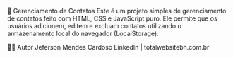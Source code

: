📇 Gerenciamento de Contatos
Este é um projeto simples de gerenciamento de contatos feito com HTML, CSS e JavaScript puro. Ele permite que os usuários adicionem, editem e excluam contatos utilizando o armazenamento local do navegador (LocalStorage).



🧑‍💻 Autor
Jeferson Mendes Cardoso
LinkedIn | totalwebsitebh.com.br
